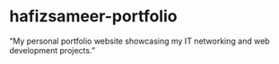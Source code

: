 # hafizsameer-portfolio
“My personal portfolio website showcasing my IT networking and web development projects.”
